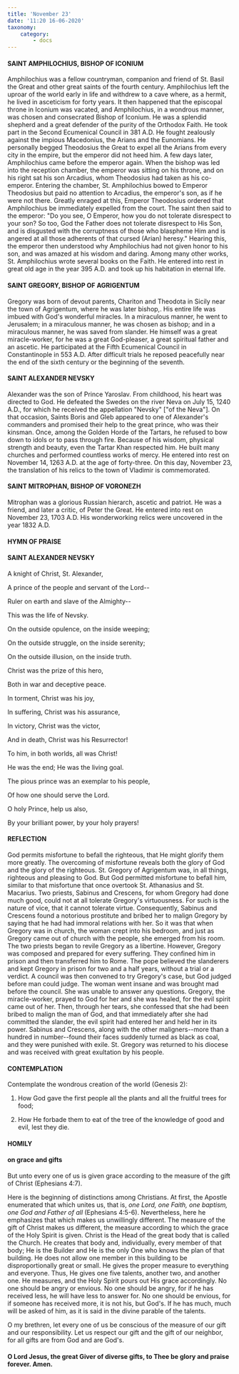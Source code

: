 ```yaml
---
title: 'November 23'
date: '11:20 16-06-2020'
taxonomy:
    category:
        - docs
---
```


#### SAINT AMPHILOCHIUS, BISHOP OF ICONIUM

Amphilochius was a fellow countryman, companion and friend of St. Basil the Great and other great saints of the fourth century. Amphilochius left the uproar of the world early in life and withdrew to a cave where, as a hermit, he lived in asceticism for forty years. It then happened that the episcopal throne in Iconium was vacated, and Amphilochius, in a wondrous manner, was chosen and consecrated Bishop of Iconium. He was a splendid shepherd and a great defender of the purity of the Orthodox Faith. He took part in the Second Ecumenical Council in 381 A.D. He fought zealously against the impious Macedonius, the Arians and the Eunomians. He personally begged Theodosius the Great to expel all the Arians from every city in the empire, but the emperor did not heed him. A few days later, Amphilochius came before the emperor again. When the bishop was led into the reception chamber, the emperor was sitting on his throne, and on his right sat his son Arcadius, whom Theodosius had taken as his co-emperor. Entering the chamber, St. Amphilochius bowed to Emperor Theodosius but paid no attention to Arcadius, the emperor's son, as if he were not there. Greatly enraged at this, Emperor Theodosius ordered that Amphilochius be immediately expelled from the court. The saint then said to the emperor: "Do you see, O Emperor, how you do not tolerate disrespect to your son? So too, God the Father does not tolerate disrespect to His Son, and is disgusted with the corruptness of those who blaspheme Him and is angered at all those adherents of that cursed (Arian) heresy." Hearing this, the emperor then understood why Amphilochius had not given honor to his son, and was amazed at his wisdom and daring. Among many other works, St. Amphilochius wrote several books on the Faith. He entered into rest in great old age in the year 395 A.D. and took up his habitation in eternal life. 

#### SAINT GREGORY, BISHOP OF AGRIGENTUM

Gregory was born of devout parents, Chariton and Theodota in Sicily near the town of Agrigentum, where he was later bishop,. His entire life was imbued with God's wonderful miracles. In a miraculous manner, he went to Jerusalem; in a miraculous manner, he was chosen as bishop; and in a miraculous manner, he was saved from slander. He himself was a great miracle-worker, for he was a great God-pleaser, a great spiritual father and an ascetic. He participated at the Fifth Ecumenical Council in Constantinople in 553 A.D. After difficult trials he reposed peacefully near the end of the sixth century or the beginning of the seventh.

#### SAINT ALEXANDER NEVSKY

Alexander was the son of Prince Yaroslav. From childhood, his heart was directed to God. He defeated the Swedes on the river Neva on July 15, 1240 A.D., for which he received the appellation "Nevsky" ["of the Neva"]. On that occasion, Saints Boris and Gleb appeared to one of Alexander's commanders and promised their help to the great prince, who was their kinsman. Once, among the Golden Horde of the Tartars, he refused to bow down to idols or to pass through fire. Because of his wisdom, physical strength and beauty, even the Tartar Khan respected him. He built many churches and performed countless works of mercy. He entered into rest on November 14, 1263 A.D. at the age of forty-three. On this day, November 23, the translation of his relics to the town of Vladimir is commemorated.

#### SAINT MITROPHAN, BISHOP OF VORONEZH

Mitrophan was a glorious Russian hierarch, ascetic and patriot. He was a friend, and later a critic, of Peter the Great. He entered into rest on November 23, 1703 A.D. His wonderworking relics were uncovered in the year 1832 A.D.



#### HYMN OF PRAISE

#### SAINT ALEXANDER NEVSKY

A knight of Christ, St. Alexander,

A prince of the people and servant of the Lord--

Ruler on earth and slave of the Almighty--

This was the life of Nevsky.

On the outside opulence, on the inside weeping;

On the outside struggle, on the inside serenity;

On the outside illusion, on the inside truth.

Christ was the prize of this hero,

Both in war and deceptive peace.

In torment, Christ was his joy,

In suffering, Christ was his assurance,

In victory, Christ was the victor,

And in death, Christ was his Resurrector!

To him, in both worlds, all was Christ!

He was the end; He was the living goal.

The pious prince was an exemplar to his people,

Of how one should serve the Lord.

O holy Prince, help us also,

By your brilliant power, by your holy prayers!


#### REFLECTION

God permits misfortune to befall the righteous, that He might glorify them more greatly. The overcoming of misfortune reveals both the glory of God and the glory of the righteous. St. Gregory of Agrigentum was, in all things, righteous and pleasing to God. But God permitted misfortune to befall him, similar to that misfortune that once overtook St. Athanasius and St. Macarius. Two priests, Sabinus and Crescens, for whom Gregory had done much good, could not at all tolerate Gregory's virtuousness. For such is the nature of vice, that it cannot tolerate virtue. Consequently, Sabinus and Crescens found a notorious prostitute and bribed her to malign Gregory by saying that he had had immoral relations with her. So it was that when Gregory was in church, the woman crept into his bedroom, and just as Gregory came out of church with the people, she emerged from his room. The two priests began to revile Gregory as a libertine. However, Gregory was composed and prepared for every suffering. They confined him in prison and then transferred him to Rome. The pope believed the slanderers and kept Gregory in prison for two and a half years, without a trial or a verdict. A council was then convened to try Gregory's case, but God judged before man could judge. The woman went insane and was brought mad before the council. She was unable to answer any questions. Gregory, the miracle-worker, prayed to God for her and she was healed, for the evil spirit came out of her. Then, through her tears, she confessed that she had been bribed to malign the man of God, and that immediately after she had committed the slander, the evil spirit had entered her and held her in its power. Sabinus and Crescens, along with the other maligners--more than a hundred in number--found their faces suddenly turned as black as coal, and they were punished with exile. St. Gregory was returned to his diocese and was received with great exultation by his people.



#### CONTEMPLATION

Contemplate the wondrous creation of the world (Genesis 2):

1.  How God gave the first people all the plants and all the fruitful trees for food;

1.  How He forbade them to eat of the tree of the knowledge of good and evil, lest they die.



#### HOMILY

#### on grace and gifts


But unto every one of us is given grace according to the measure of the gift of Christ (Ephesians 4:7).

Here is the beginning of distinctions among Christians. At first, the Apostle enumerated that which unites us, that is, *one Lord, one Faith, one baptism, one God and Father of all* (Ephesians 4:5-6). Nevertheless, here he emphasizes that which makes us unwillingly different. The measure of the gift of Christ makes us different, the measure according to which the grace of the Holy Spirit is given. Christ is the Head of the great body that is called the Church. He creates that body and, individually, every member of that body; He is the Builder and He is the only One who knows the plan of that building. He does not allow one member in this building to be disproportionally great or small. He gives the proper measure to everything and everyone. Thus, He gives one five talents, another two, and another one. He measures, and the Holy Spirit pours out His grace accordingly. No one should be angry or envious. No one should be angry, for if he has received less, he will have less to answer for. No one should be envious, for if someone has received more, it is not his, but God's. If he has much, much will be asked of him, as it is said in the divine parable of the talents.

O my brethren, let every one of us be conscious of the measure of our gift and our responsibility. Let us respect our gift and the gift of our neighbor, for all gifts are from God and are God's.

#### O Lord Jesus, the great Giver of diverse gifts, to Thee be glory and praise forever. Amen.
